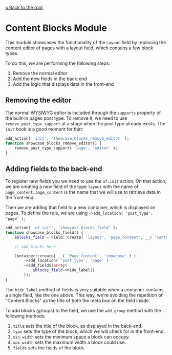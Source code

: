 [« Back to the root](https://github.com/RadoslavGeorgiev/uf3-showcase-theme/readme.md)

# Content Blocks Module
This module showcases the functionality of the `Layout` field by replacing the content editor of pages with a layout field, which contains a few block types.

To do this, we are performing the following steps:
1. Remove the normal editor
2. Add the new fields in the back-end
3. Add the logic that displays data in the front-end

## Removing the editor
The normal WYSIWYG editor is included through the `supports` property of the built-in pages post type. To remove it, we need to use `remove_post_type_support` at a stage when the post type already exists. The `init` hook is a good moment for that:

```php
add_action( 'init', 'showcase_blocks_remove_editor' );
function showcase_blocks_remove_editor() {
	remove_post_type_support( 'page', 'editor' );
}
```

## Adding fields to the back-end

To register new fields you we need to use the `uf.init` action. On that action, we are creating a new field of the type `layout` with the name of `page_content`. `page_content` is the name that we will use to retrieve data in the front-end.

Then we are adding that field to a new container, which is displayed on pages. To define the rule, we are using `->add_location( 'post_type', 'page' )`;

```php
add_action( 'uf.init', 'showcase_blocks_field' );
function showcase_blocks_field() {
	$blocks_field = Field::create( 'layout', 'page_content', __( 'Content Blocks', 'showcase' ) );

	// add blocks here

	Container::create( __( 'Page Content', 'showcase' ) )
		->add_location( 'post_type', 'page' )
		->add_fields(array(
			$blocks_field->hide_label()
		));
}
```

The `hide_label` method of fields is very suitable when a container contains a single field, like the one above. This way, we're avoiding the repetition of "Content Blocks" as the title of both the meta box on the field inside.

To add blocks (groups) to the field, we use the `add_group` method with the following methods:
1. `title` sets the title of the block, as displayed in the back-end.
2. `type` sets the type of the block, which we will check for in the front-end.
3. `min_width` sets the minimum space a block can occupy.
4. `max_width` sets the maximum width a block could use.
5. `fields` sets the fields of the block.